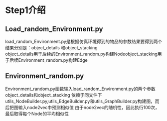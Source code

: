 # Step1介绍
## Load_random_Environment.py
load_random_Environment.py是根据仿真环境得到的物品的参数结果要得到两个结果分别是：object_details 和object_stacking  
object_details用于后续的Environment_random.py构建Nodeobject_stacking用于后续Environment_random.py构建Edge
## Environment_random.py
Environment_random.py函数输入load_random_Environment.py的两个参数object_details和object_stacking
依赖于同文件下utils_NodeBuilder.py,utils_EdgeBuilder.py和utils_GraphBuilder.py构建图，而后把图输入node2vec中预测相似值
由于node2vec的随机性，因此执行100次，最后取得每个Node的平均相似性
